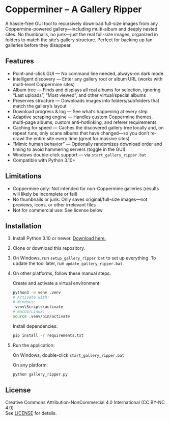 # Copperminer – A Gallery Ripper

A hassle-free GUI tool to recursively download full-size images from any Coppermine-powered gallery—including multi-album and deeply nested sites. No thumbnails, no junk—just the real full-size images, organized in folders to match the site’s gallery structure. Perfect for backing up fan galleries before they disappear.

## Features

- Point-and-click GUI — No command line needed, always-on dark mode
- Intelligent discovery — Enter any gallery root or album URL (works with multi-level Coppermine sites)
- Album tree — Finds and displays all real albums for selection, ignoring “Last uploads”, “Most viewed”, and other virtual/special albums
- Preserves structure — Downloads images into folders/subfolders that match the gallery’s layout
- Download progress & log — See what’s happening at every step
- Adaptive scraping engine — Handles custom Coppermine themes, multi-page albums, custom anti-hotlinking, and referer requirements
- Caching for speed — Caches the discovered gallery tree locally and, on repeat runs, only scans albums that have changed—so you don’t re-crawl the entire site every time (great for massive sites)
- “Mimic human behavior” — Optionally randomizes download order and timing to avoid hammering servers (toggle in the GUI)
- Windows double-click support — via `start_gallery_ripper.bat`
- Compatible with Python 3.10+

## Limitations

- Coppermine only: Not intended for non-Coppermine galleries (results will likely be incomplete or fail)
- No thumbnails or junk: Only saves original/full-size images—not previews, icons, or other irrelevant files
- Not for commercial use: See license below

## Installation

1. Install Python 3.10 or newer. [Download here.](https://www.python.org/downloads/)
2. Clone or download this repository.
3. On Windows, run `setup_gallery_ripper.bat` to set up everything. To update the tool later, run `update_gallery_ripper.bat`.
4. On other platforms, follow these manual steps:

   Create and activate a virtual environment:

   ```bash
   python3 -m venv .venv
   # Activate with:
   # Windows:
   .venv\Scripts\activate
   # macOS/Linux:
   source .venv/bin/activate
   ```

   Install dependencies:

   ```bash
   pip install -r requirements.txt
   ```

5. Run the application:

   On Windows, double-click `start_gallery_ripper.bat`

   On any platform:

   ```bash
   python gallery_ripper.py
   ```

## License

Creative Commons Attribution-NonCommercial 4.0 International (CC BY-NC 4.0)  
See [LICENSE](LICENSE) for details.
